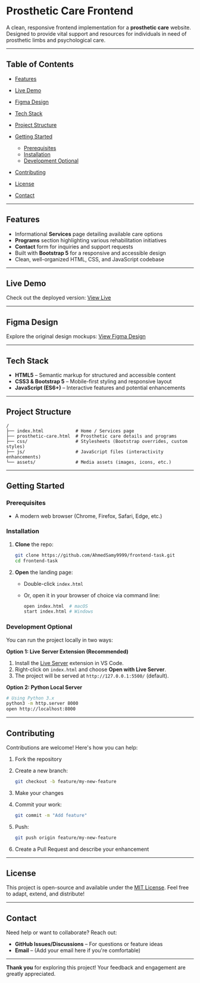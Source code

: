 # Prosthetic Care Frontend

A clean, responsive frontend implementation for a **prosthetic care** website. Designed to provide vital support and resources for individuals in need of prosthetic limbs and psychological care.

---

## Table of Contents

* [Features](#features)
* [Live Demo](#live-demo)
* [Figma Design](#figma-design)
* [Tech Stack](#tech-stack)
* [Project Structure](#project-structure)
* [Getting Started](#getting-started)

  * [Prerequisites](#prerequisites)
  * [Installation](#installation)
  * [Development Optional](#development-optional)
* [Contributing](#contributing)
* [License](#license)
* [Contact](#contact)

---

## Features

* Informational **Services** page detailing available care options
* **Programs** section highlighting various rehabilitation initiatives
* **Contact** form for inquiries and support requests
* Built with **Bootstrap 5** for a responsive and accessible design
* Clean, well-organized HTML, CSS, and JavaScript codebase

---

## Live Demo

Check out the deployed version: [View Live](https://frontend-task-five-cyan.vercel.app)

---

## Figma Design

Explore the original design mockups: [View Figma Design](https://www.figma.com/design/uUUjz2h0Lsuw7SJAZYQgfv/Frontend-task?node-id=0-1&p=f&t=PjiVmoz1avg4BpOK-0)

---

## Tech Stack

* **HTML5** – Semantic markup for structured and accessible content
* **CSS3 & Bootstrap 5** – Mobile-first styling and responsive layout
* **JavaScript (ES6+)** – Interactive features and potential enhancements

---

## Project Structure

```
/
├── index.html            # Home / Services page
├── prosthetic-care.html  # Prosthetic care details and programs
├── css/                  # Stylesheets (Bootstrap overrides, custom styles)
├── js/                   # JavaScript files (interactivity enhancements)
└── assets/               # Media assets (images, icons, etc.)
```

---

## Getting Started

### Prerequisites

* A modern web browser (Chrome, Firefox, Safari, Edge, etc.)

### Installation

1. **Clone** the repo:

   ```bash
   git clone https://github.com/AhmedSamy9999/frontend-task.git
   cd frontend-task
   ```

2. **Open** the landing page:

   * Double-click `index.html`
   * Or, open it in your browser of choice via command line:

     ```bash
     open index.html  # macOS
     start index.html # Windows
     ```

### Development Optional

You can run the project locally in two ways:

**Option 1: Live Server Extension (Recommended)**

1. Install the [Live Server](https://marketplace.visualstudio.com/items?itemName=ritwickdey.LiveServer) extension in VS Code.
2. Right-click on `index.html` and choose **Open with Live Server**.
3. The project will be served at `http://127.0.0.1:5500/` (default).

**Option 2: Python Local Server**

```bash
# Using Python 3.x
python3 -m http.server 8000
open http://localhost:8000
```

---

## Contributing

Contributions are welcome! Here's how you can help:

1. Fork the repository
2. Create a new branch:

   ```bash
   git checkout -b feature/my-new-feature
   ```
3. Make your changes
4. Commit your work:

   ```bash
   git commit -m "Add feature"
   ```
5. Push:

   ```bash
   git push origin feature/my-new-feature
   ```
6. Create a Pull Request and describe your enhancement

---

## License

This project is open-source and available under the [MIT License](LICENSE).
Feel free to adapt, extend, and distribute!

---

## Contact

Need help or want to collaborate? Reach out:

* **GitHub Issues/Discussions** – For questions or feature ideas
* **Email** – (Add your email here if you're comfortable)

---

**Thank you** for exploring this project! Your feedback and engagement are greatly appreciated.
